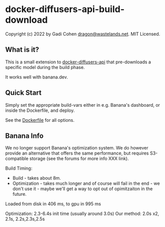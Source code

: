 # docker-diffusers-api-build-download

Copyright (c) 2022 by Gadi Cohen <dragon@wastelands.net>.  MIT Licensed.

## What is it?

This is a small extension to
[docker-diffusers-api](https://github.com/kiri-art/docker-diffusers-api)
that pre-downloads a specific model during the build phase.

It works well with banana.dev.

## Quick Start

Simply set the appropriate build-vars either in e.g. Banana's dashboard, or inside the Dockerfile, and deploy.

See the [Dockerfile](./Dockerfile) for all options.

## Banana Info

We no longer support Banana's optimization system.  We do
however provide an alternative that offers the same
performance, but requires S3-compatible storage (see the
forums for more info XXX link).

Build Timing:

  * Build - takes about 8m.
  * Optimization - takes much longer and of course will fail in the end - we don't use it - maybe we'll get a way to opt out of opimitzaiton in the future.

Loaded from disk in 406 ms, to gpu in 995 ms

Optimization: 2.3-6.4s init time (usually around 3.0s)
Our method: 2.0s x2, 2.1s, 2.2s,2.3s,2.5s
